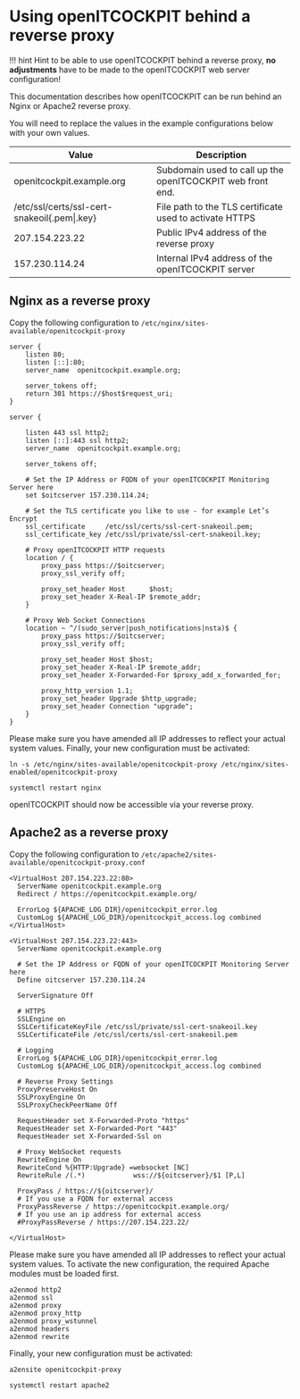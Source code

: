 # Using openITCOCKPIT behind a reverse proxy

!!! hint
    Hint to be able to use openITCOCKPIT behind a reverse proxy, **no adjustments** have to be made to the openITCOCKPIT web server configuration!


This documentation describes how openITCOCKPIT can be run behind an Nginx or Apache2 reverse proxy.

You will need to replace the values in the example configurations below with your own values.


| Value                                         | Description                                                                 |
| -------------------------------------------- | ---------------------------------------------------------------------------- |
| openitcockpit.example.org                    | Subdomain used to call up the openITCOCKPIT web front end.  |
| /etc/ssl/certs/ssl-cert-snakeoil{.pem\|.key} | File path to the TLS certificate used to activate HTTPS                |
| 207.154.223.22                               | Public IPv4 address of the reverse proxy                                   |
| 157.230.114.24                               | Internal IPv4 address of the openITCOCKPIT server                                |

## Nginx as a reverse proxy

Copy the following configuration to `/etc/nginx/sites-available/openitcockpit-proxy`

```nginx
server {
    listen 80;
    listen [::]:80;
    server_name  openitcockpit.example.org;

    server_tokens off;
    return 301 https://$host$request_uri;
}

server {

    listen 443 ssl http2;
    listen [::]:443 ssl http2;
    server_name  openitcockpit.example.org;

    server_tokens off;

    # Set the IP Address or FQDN of your openITCOCKPIT Monitoring Server here
    set $oitcserver 157.230.114.24;

    # Set the TLS certificate you like to use - for example Let’s Encrypt
    ssl_certificate     /etc/ssl/certs/ssl-cert-snakeoil.pem;
    ssl_certificate_key /etc/ssl/private/ssl-cert-snakeoil.key;

    # Proxy openITCOCKPIT HTTP requests
    location / {
        proxy_pass https://$oitcserver;
        proxy_ssl_verify off;

        proxy_set_header Host      $host;
        proxy_set_header X-Real-IP $remote_addr;
    }

    # Proxy Web Socket Connections
    location ~ ^/(sudo_server|push_notifications|nsta)$ {
        proxy_pass https://$oitcserver;
        proxy_ssl_verify off;

        proxy_set_header Host $host;
        proxy_set_header X-Real-IP $remote_addr;
        proxy_set_header X-Forwarded-For $proxy_add_x_forwarded_for;

        proxy_http_version 1.1;
        proxy_set_header Upgrade $http_upgrade;
        proxy_set_header Connection "upgrade";
    }
}
```

Please make sure you have amended all IP addresses to reflect your actual system values.
Finally, your new configuration must be activated:

```plaintext
ln -s /etc/nginx/sites-available/openitcockpit-proxy /etc/nginx/sites-enabled/openitcockpit-proxy
```

```plaintext
systemctl restart nginx
```

openITCOCKPIT should now be accessible via your reverse proxy.


## Apache2 as a reverse proxy

Copy the following configuration to `/etc/apache2/sites-available/openitcockpit-proxy.conf`

```apacheconf
<VirtualHost 207.154.223.22:80>
  ServerName openitcockpit.example.org
  Redirect / https://openitcockpit.example.org/

  ErrorLog ${APACHE_LOG_DIR}/openitcockpit_error.log
  CustomLog ${APACHE_LOG_DIR}/openitcockpit_access.log combined
</VirtualHost>

<VirtualHost 207.154.223.22:443>
  ServerName openitcockpit.example.org

  # Set the IP Address or FQDN of your openITCOCKPIT Monitoring Server here
  Define oitcserver 157.230.114.24

  ServerSignature Off

  # HTTPS
  SSLEngine on
  SSLCertificateKeyFile /etc/ssl/private/ssl-cert-snakeoil.key
  SSLCertificateFile /etc/ssl/certs/ssl-cert-snakeoil.pem

  # Logging
  ErrorLog ${APACHE_LOG_DIR}/openitcockpit_error.log
  CustomLog ${APACHE_LOG_DIR}/openitcockpit_access.log combined

  # Reverse Proxy Settings
  ProxyPreserveHost On
  SSLProxyEngine On
  SSLProxyCheckPeerName Off

  RequestHeader set X-Forwarded-Proto "https"
  RequestHeader set X-Forwarded-Port "443"
  RequestHeader set X-Forwarded-Ssl on

  # Proxy WebSocket requests
  RewriteEngine On
  RewriteCond %{HTTP:Upgrade} =websocket [NC]
  RewriteRule /(.*)            wss://${oitcserver}/$1 [P,L]

  ProxyPass / https://${oitcserver}/
  # If you use a FQDN for external access
  ProxyPassReverse / https://openitcockpit.example.org/
  # If you use an ip address for external access
  #ProxyPassReverse / https://207.154.223.22/

</VirtualHost>
```


Please make sure you have amended all IP addresses to reflect your actual system values.
To activate the new configuration, the required Apache modules must be loaded first.

```plaintext
a2enmod http2
a2enmod ssl
a2enmod proxy
a2enmod proxy_http
a2enmod proxy_wstunnel
a2enmod headers
a2enmod rewrite
```

Finally, your new configuration must be activated:

```plaintext
a2ensite openitcockpit-proxy
```

```plaintext
systemctl restart apache2
```

